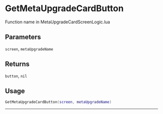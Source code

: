 # GetMetaUpgradeCardButton
Function name in MetaUpgradeCardScreenLogic.lua
## Parameters
`screen`, `metaUpgradeName`
## Returns
`button`, `nil`
## Usage
```lua
GetMetaUpgradeCardButton(screen, metaUpgradeName)
```
---
